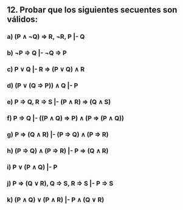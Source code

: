 ## 12. Probar que los siguientes secuentes son válidos:

### a) (P ∧ ¬Q) => R, ¬R, P |- Q

### b) ¬P => Q |- ¬Q => P

### c) P ∨ Q |- R => (P ∨ Q) ∧ R

### d) (P ∨ (Q => P)) ∧ Q |- P

### e) P => Q, R => S |- (P ∧ R) => (Q ∧ S)

### f) P => Q |- ((P ∧ Q) => P) ∧ (P => (P ∧ Q))

### g) P => (Q ∧ R) |- (P => Q) ∧ (P => R)

### h) (P => Q) ∧ (P => R) |- P => (Q ∧ R)

### i) P ∨ (P ∧ Q) |- P

### j) P => (Q ∨ R), Q => S, R => S |- P => S

### k) (P ∧ Q) ∨ (P ∧ R) |- P ∧ (Q ∨ R)

